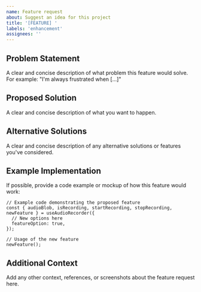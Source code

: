 ```yaml
---
name: Feature request
about: Suggest an idea for this project
title: '[FEATURE] '
labels: 'enhancement'
assignees: ''
---
```


## Problem Statement

A clear and concise description of what problem this feature would solve. For example: "I'm always frustrated when [...]"

## Proposed Solution

A clear and concise description of what you want to happen.

## Alternative Solutions

A clear and concise description of any alternative solutions or features you've considered.

## Example Implementation

If possible, provide a code example or mockup of how this feature would work:

```tsx
// Example code demonstrating the proposed feature
const { audioBlob, isRecording, startRecording, stopRecording, newFeature } = useAudioRecorder({
  // New options here
  featureOption: true,
});

// Usage of the new feature
newFeature();
```

## Additional Context

Add any other context, references, or screenshots about the feature request here.
